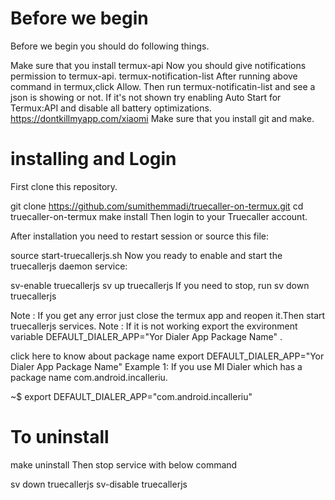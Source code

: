 # Before we begin
Before we begin you should do following things.

Make sure that you install termux-api
Now you should give notifications permission to termux-api.
termux-notification-list
After running above command in termux,click Allow.
Then run termux-notificatin-list and see a json is showing or not. If it's not shown try enabling Auto Start for Termux:API and disable all battery optimizations. https://dontkillmyapp.com/xiaomi
Make sure that you install git and make.
# installing and Login
First clone this repository.

git clone https://github.com/sumithemmadi/truecaller-on-termux.git
cd truecaller-on-termux
make install
Then login to your Truecaller account.

After installation you need to restart session or source this file:

source start-truecallerjs.sh
Now you ready to enable and start the truecallerjs daemon service:

sv-enable truecallerjs
sv up truecallerjs
If you need to stop, run sv down truecallerjs

Note : If you get any error just close the termux app and reopen it.Then start truecallerjs services. Note : If it is not working export the exvironment variable DEFAULT_DIALER_APP="Yor Dialer App Package Name" .

click here to know about package name
export DEFAULT_DIALER_APP="Yor Dialer App Package Name"
Example 1: If you use MI Dialer which has a package name com.android.incalleriu.

~$ export DEFAULT_DIALER_APP="com.android.incalleriu"
# To uninstall
make uninstall
Then stop service with below command

sv down truecallerjs
sv-disable truecallerjs
